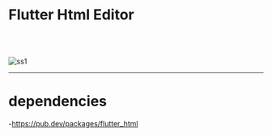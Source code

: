 # Flutter Html Editor 


<br>
<br>

![ss1](https://user-images.githubusercontent.com/51826786/96790986-54c9d100-1400-11eb-8ec5-5bbd8096de51.png)

<hr>



# dependencies

-https://pub.dev/packages/flutter_html

